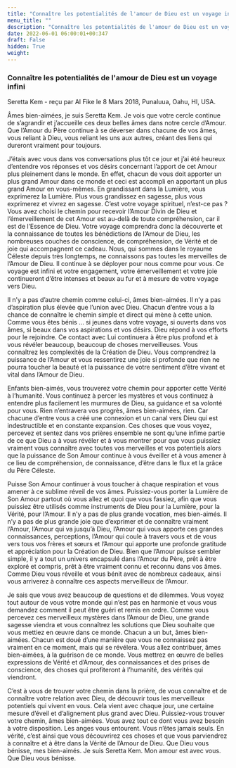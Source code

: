 ```yaml
---
title: "Connaître les potentialités de l'amour de Dieu est un voyage infini"
menu_title: ""
description: "Connaître les potentialités de l'amour de Dieu est un voyage infini"
date: 2022-06-01 06:00:01+00:347
draft: False
hidden: True
weight:
---
```

### Connaître les potentialités de l'amour de Dieu est un voyage infini

Seretta Kem - reçu par Al Fike le 8 Mars 2018, Punaluua, Oahu, HI, USA.

Âmes bien-aimées, je suis Seretta Kem. Je vois que votre cercle continue de s’agrandir et j’accueille ces deux belles âmes dans notre cercle d’Amour. Que l’Amour du Père continue à se déverser dans chacune de vos âmes, vous reliant à Dieu, vous reliant les uns aux autres, créant des liens qui dureront vraiment pour toujours.

J’étais avec vous dans vos conversations plus tôt ce jour et j’ai été heureux d’entendre vos réponses et vos désirs concernant l’apport de cet Amour plus pleinement dans le monde. En effet, chacun de vous doit apporter un plus grand Amour dans ce monde et ceci est accompli en apportant un plus grand Amour en vous-mêmes. En grandissant dans la Lumière, vous exprimerez la Lumière. Plus vous grandissez en sagesse, plus vous exprimerez et vivrez en sagesse. C’est votre voyage spirituel, n’est-ce pas ? Vous avez choisi le chemin pour recevoir l’Amour Divin de Dieu et l’émerveillement de cet Amour est au-delà de toute compréhension, car il est de l’Essence de Dieu. Votre voyage comprendra donc la découverte et la connaissance de toutes les bénédictions de l’Amour de Dieu, les nombreuses couches de conscience, de compréhension, de Vérité et de joie qui accompagnent ce cadeau. Nous, qui sommes dans le royaume Céleste depuis très longtemps, ne connaissons pas toutes les merveilles de l’Amour de Dieu. Il continue à se déployer pour nous comme pour vous. Ce voyage est infini et votre engagement, votre émerveillement et votre joie continueront d’être intenses et beaux au fur et à mesure de votre voyage vers Dieu.

Il n’y a pas d’autre chemin comme celui-ci, âmes bien-aimées. Il n’y a pas d’aspiration plus élevée que l’union avec Dieu. Chacun d’entre vous a la chance de connaître le chemin simple et direct qui mène à cette union. Comme vous êtes bénis … si jeunes dans votre voyage, si ouverts dans vos âmes, si beaux dans vos aspirations et vos désirs. Dieu répond à vos efforts pour le rejoindre. Ce contact avec Lui continuera à être plus profond et à vous révéler beaucoup, beaucoup de choses merveilleuses. Vous connaîtrez les complexités de la Création de Dieu. Vous comprendrez la puissance de l’Amour et vous ressentirez une joie si profonde que rien ne pourra toucher la beauté et la puissance de votre sentiment d’être vivant et vital dans l’Amour de Dieu.

Enfants bien-aimés, vous trouverez votre chemin pour apporter cette Vérité à l’humanité. Vous continuez à percer les mystères et vous continuez à entendre plus facilement les murmures de Dieu, sa guidance et sa volonté pour vous. Rien n’entravera vos progrès, âmes bien-aimées, rien. Car chacune d’entre vous a créé une connexion et un canal vers Dieu qui est indestructible et en constante expansion. Ces choses que vous voyez, percevez et sentez dans vos prières ensemble ne sont qu’une infime partie de ce que Dieu a à vous révéler et à vous montrer pour que vous puissiez vraiment vous connaître avec toutes vos merveilles et vos potentiels alors que la puissance de Son Amour continue à vous éveiller et à vous amener à ce lieu de compréhension, de connaissance, d’être dans le flux et la grâce du Père Céleste.

Puisse Son Amour continuer à vous toucher à chaque respiration et vous amener à ce sublime réveil de vos âmes. Puissiez-vous porter la Lumière de Son Amour partout où vous allez et quoi que vous fassiez, afin que vous puissiez être utilisés comme instruments de Dieu pour la Lumière, pour la Vérité, pour l’Amour. Il n’y a pas de plus grande vocation, mes bien-aimés. Il n’y a pas de plus grande joie que d’exprimer et de connaître vraiment l’Amour, l’Amour qui va jusqu’à Dieu, l’Amour qui vous apporte ces grandes connaissances, perceptions, l’Amour qui coule à travers vous et de vous vers tous vos frères et sœurs et l’Amour qui apporte une profonde gratitude et appréciation pour la Création de Dieu. Bien que l’Amour puisse sembler simple, il y a tout un univers encapsulé dans l’Amour du Père, prêt à être exploré et compris, prêt à être vraiment connu et reconnu dans vos âmes. Comme Dieu vous réveille et vous bénit avec de nombreux cadeaux, ainsi vous arriverez à connaître ces aspects merveilleux de l’Amour.

Je sais que vous avez beaucoup de questions et de dilemmes. Vous voyez tout autour de vous votre monde qui n’est pas en harmonie et vous vous demandez comment il peut être guéri et remis en ordre. Comme vous percevez ces merveilleux mystères dans l’Amour de Dieu, une grande sagesse viendra et vous connaîtrez les solutions que Dieu souhaite que vous mettiez en œuvre dans ce monde. Chacun a un but, âmes bien-aimées. Chacun est doué d’une manière que vous ne connaissez pas vraiment en ce moment, mais qui se révélera. Vous allez contribuer, âmes bien-aimées, à la guérison de ce monde. Vous mettrez en œuvre de belles expressions de Vérité et d’Amour, des connaissances et des prises de conscience, des choses qui profiteront à l’humanité, des vérités qui viendront.

C’est à vous de trouver votre chemin dans la prière, de vous connaître et de connaître votre relation avec Dieu, de découvrir tous les merveilleux potentiels qui vivent en vous. Cela vient avec chaque jour, une certaine mesure d’éveil et d’alignement plus grand avec Dieu. Puissiez-vous trouver votre chemin, âmes bien-aimées. Vous avez tout ce dont vous avez besoin à votre disposition. Les anges vous entourent. Vous n’êtes jamais seuls. En vérité, c’est ainsi que vous découvrirez ces choses et que vous parviendrez à connaître et à être dans la Vérité de l’Amour de Dieu. Que Dieu vous bénisse, mes bien-aimés. Je suis Seretta Kem. Mon amour est avec vous. Que Dieu vous bénisse.
